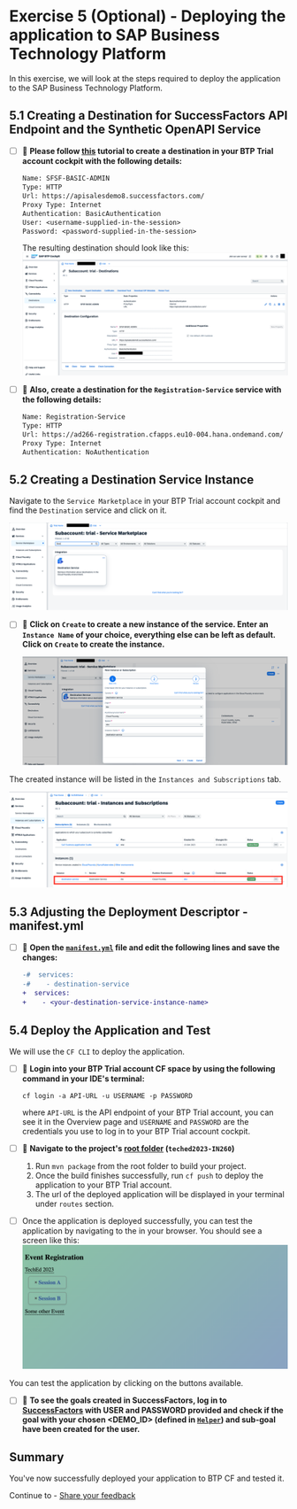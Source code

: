 # Exercise 5 (Optional) - Deploying the application to SAP Business Technology Platform

In this exercise, we will look at the steps required to deploy the application to the SAP Business Technology Platform.

## 5.1 Creating a Destination for SuccessFactors API Endpoint and the Synthetic OpenAPI Service

- [ ] 🔨 **Please follow [this](https://developers.sap.com/tutorials/cp-cf-create-destination.html) tutorial to create a destination in your BTP Trial account cockpit with the following details:**

   ```
   Name: SFSF-BASIC-ADMIN
   Type: HTTP
   Url: https://apisalesdemo8.successfactors.com/
   Proxy Type: Internet
   Authentication: BasicAuthentication
   User: <username-supplied-in-the-session>
   Password: <password-supplied-in-the-session>
   ```

   The resulting destination should look like this:
   ![](images/05_01.png)

- [ ] 🔨 **Also, create a destination for the `Registration-Service` service with the following details:**

   ```
   Name: Registration-Service
   Type: HTTP
   Url: https://ad266-registration.cfapps.eu10-004.hana.ondemand.com/
   Proxy Type: Internet
   Authentication: NoAuthentication
   ```

## 5.2 Creating a Destination Service Instance

Navigate to the `Service Marketplace` in your BTP Trial account cockpit and find the `Destination` service and click on it.

   ![](images/05_02.png)

- [ ] 🔨 **Click on `Create` to create a new instance of the service. Enter an `Instance Name` of your choice, everything else can be left as default. Click on `Create` to create the instance.**

   ![img.png](images/05_03.png)

The created instance will be listed in the `Instances and Subscriptions` tab.

  ![img.png](images/05_04.png)


## 5.3 Adjusting the Deployment Descriptor - manifest.yml

- [ ] 🔨 **Open the [`manifest.yml`](../../manifest.yml) file and edit the following lines and save the changes:**

   ```diff
   -#  services:
   -#    - destination-service
   +  services:
   +    - <your-destination-service-instance-name>
   ```

## 5.4 Deploy the Application and Test

We will use the `CF CLI` to deploy the application.

- [ ] 🔨 **Login into your BTP Trial account CF space by using the following command in your IDE's terminal:**

   ```shell
   cf login -a API-URL -u USERNAME -p PASSWORD
   ```
   where `API-URL` is the API endpoint of your BTP Trial account, you can see it in the Overview page and `USERNAME` and `PASSWORD` are the credentials you use to log in to your BTP Trial account cockpit.

- [ ] 🔨 **Navigate to the project's [root folder](../../) (`teched2023-IN260`)**
   1. Run `mvn package` from the root folder to build your project.
   2. Once the build finishes successfully, run `cf push` to deploy the application to your BTP Trial account.
   3. The url of the deployed application will be displayed in your terminal under `routes` section.

- [ ] Once the application is deployed successfully, you can test the application by navigating to the <your-application-url> in your browser.
   You should see a screen like this:
   ![img.png](images/05_05.png)   

You can test the application by clicking on the buttons available.

- [ ] 🔨 **To see the goals created in SuccessFactors, log in to [SuccessFactors](https://pmsalesdemo8.successfactors.com/) with USER and PASSWORD provided and check if the goal with your chosen <DEMO_ID> (defined in [`Helper`](../../srv/src/main/java/com/sap/cloud/sdk/demo/in260/utility/Helper.java)) and sub-goal have been created for the user.**

## Summary

You've now successfully deployed your application to BTP CF and tested it.

Continue to - [Share your feedback](https://github.com/SAP-samples/teched2023-IN260/issues/new/choose)
